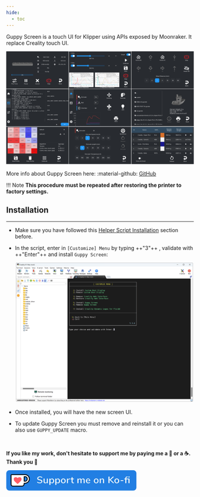 ```yaml
---
hide:
  - toc
---
```

Guppy Screen is a touch UI for Klipper using APIs exposed by Moonraker. It replace Creality touch UI.

<img width="900" src="../../assets/img/Guppy-Screen/Guppy_Screen.png">

More info about Guppy Screen here: :material-github: [GitHub](https://github.com/ballaswag/guppyscreen)

!!! Note
    **This procedure must be repeated after restoring the printer to factory settings.**


## Installation
<hr>

- Make sure you have followed this <a href="../../helper-script/helper-script-installation">Helper Script Installation</a> section before.

- In the script, enter in `[Customize] Menu` by typing ++"3"++ , validate with ++"Enter"++ and install `Guppy Screen`:

    <img width="900" src="../../assets/img/Creality-Helper-Script/Customize_Menu.png">

- Once installed, you will have the new screen UI.

- To update Guppy Screen you must remove and reinstall it or you can also use `GUPPY_UPDATE` macro.

<br />

**If you like my work, don't hesitate to support me by paying me a 🍺 or a ☕. Thank you 🙂**

<a href="https://ko-fi.com/guilouz" target="_blank"><img width="350" src="../../assets/img/home/Ko-fi.png"></a>
